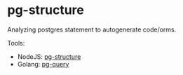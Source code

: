 # pg-structure

Analyzing postgres statement to autogenerate code/orms.


Tools:

- NodeJS: [pg-structure](https://www.pg-structure.com/)
- Golang: [pg-query](https://pganalyze.com/blog/pg-query-2-0-postgres-query-parser)
